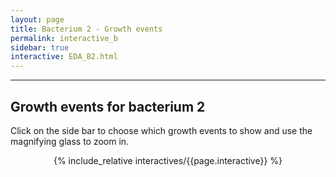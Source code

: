 ```yaml
---
layout: page
title: Bacterium 2 - Growth events 
permalink: interactive_b
sidebar: true
interactive: EDA_B2.html
---
```

---

## Growth events for bacterium 2
Click on the side bar to choose which growth events to show and use the magnifying glass to zoom in.  


<!-- The below line includes the interactive figure. Do not change! -->
<center>

{% include_relative interactives/{{page.interactive}} %}

</center>


